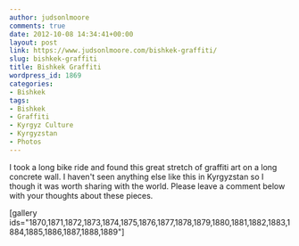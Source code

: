 ```yaml
---
author: judsonlmoore
comments: true
date: 2012-10-08 14:34:41+00:00
layout: post
link: https://www.judsonlmoore.com/bishkek-graffiti/
slug: bishkek-graffiti
title: Bishkek Graffiti
wordpress_id: 1869
categories:
- Bishkek
tags:
- Bishkek
- Graffiti
- Kyrgyz Culture
- Kyrgyzstan
- Photos
---
```


I took a long bike ride and found this great stretch of graffiti art on a long concrete wall. I haven't seen anything else like this in Kyrgyzstan so I though it was worth sharing with the world. Please leave a comment below with your thoughts about these pieces.

[gallery ids="1870,1871,1872,1873,1874,1875,1876,1877,1878,1879,1880,1881,1882,1883,1884,1885,1886,1887,1888,1889"]
